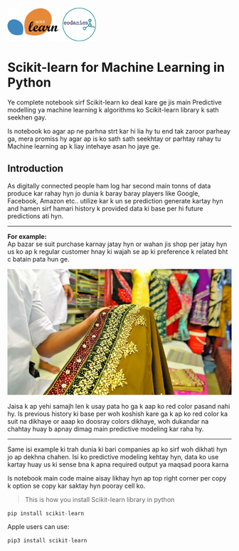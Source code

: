 <!-- [Scikit-learn](resources/scikit-learn-logo.png) -->
<img src="resources/scikit-learn-logo.png" alt="drawing" style="width:120px;"/>      <img src="resources/codanics_logo.png" alt="drawing" style="width:75px;"/>

# **Scikit-learn for Machine Learning in Python**

Ye complete notebook sirf Scikit-learn ko deal kare ge jis main Predictive modelling ya machine learning k algorithms ko Scikit-learn library k sath seekhen gay.

Is notebook ko agar ap ne parhna strt kar hi lia hy tu end tak zaroor parheay ga, mera promiss hy agar ap is ko sath sath seekhtay or parhtay rahay tu Machine learning ap k liay intehaye asan ho jaye ge.


## **Introduction**
As digitally connected people ham log har second main tonns of data produce kar rahay hyn jo dunia k baray baray players like Google, Facebook, Amazon etc.. utilize kar k un se prediction generate kartay hyn and hamen sirf hamari history k provided data ki base per hi future predictions ati hyn.

---
**For example:**\
Ap bazar se suit purchase karnay jatay hyn or wahan jis shop per jatay hyn us ko ap k regular customer hnay ki wajah se ap ki preference k related bht c batain pata hun ge. 

![Suit](resources/suit.jpg)

Jaisa k ap yehi samajh len k usay pata ho ga k aap ko red color pasand nahi hy. Is previous history ki base per woh koshish kare ga k ap ko red color ka suit na dikhaye or aaap ko doosray colors dikhaye, woh dukandar na chahtay huay b apnay dimag main predictive modeling kar raha hy. 

---

Same isi example ki trah dunia ki bari companies ap ko sirf woh dikhati hyn jo ap dekhna chahen. Isi ko predictive modeling kehtay hyn, data ko use kartay huay us ki sense bna k apna required output ya maqsad poora karna


Is notebook main code maine aisay likhay hyn ap top right corner per copy k option se copy kar saktay hyn pooray cell ko.

> This is how you install Scikit-learn library in python
```py
pip install scikit-learn 
```

Apple users can use:

```py
pip3 install scikit-learn
```



